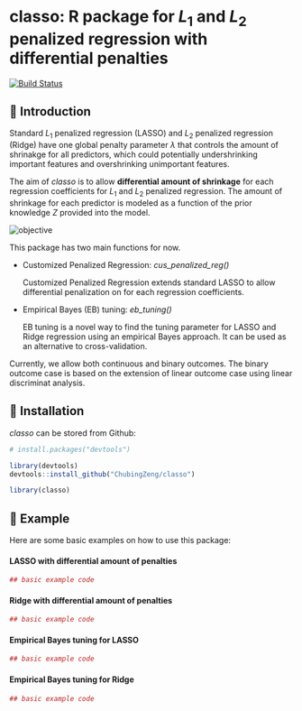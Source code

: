 <!-- README.md is generated from README.Rmd. Please edit that file -->
classo: R package for *L*<sub>1</sub> and *L*<sub>2</sub> penalized regression with differential penalties
==================================================================================
[![Build Status](https://travis-ci.org/ChubingZeng/classo.svg?branch=master)](https://travis-ci.org/ChubingZeng/classo)

&#x1F4D7;  Introduction
------------

Standard *L*<sub>1</sub> penalized regression (LASSO) and *L*<sub>2</sub> penalized regression (Ridge) have one global penalty parameter *λ* that controls the amount of shrinakge for all predictors, which could potentially undershrinking important features and overshrinking unimportant features.

The aim of *classo* is to allow **differential amount of shrinkage** for each regression coefficients for *L*<sub>1</sub> and *L*<sub>2</sub> penalized regression. The amount of shrinkage for each predictor is modeled as a function of the prior knowledge *Z* provided into the model.

![objective](https://user-images.githubusercontent.com/23446412/55191031-5537b280-515e-11e9-89dd-a991275a4a83.png)

This package has two main functions for now.

-   Customized Penalized Regression: *cus_penalized_reg()* 

    Customized Penalized Regression extends standard LASSO to allow differential penalization on for each regression coefficients. 

-   Empirical Bayes (EB) tuning: *eb_tuning()* 

    EB tuning is a novel way to find the tuning parameter for LASSO and Ridge regression using an empirical Bayes approach. It can be used as an alternative to cross-validation.

Currently, we allow both continuous and binary outcomes. The binary outcome case is based on the extension of linear outcome case using linear discriminat analysis.

&#x1F4D9;  Installation
------------
*classo* can be stored from Github:

``` r
# install.packages("devtools")

library(devtools)
devtools::install_github("ChubingZeng/classo")

library(classo)
```

&#x1F4D8;  Example
-------
Here are some basic examples on how to use this package:
#### LASSO with differential amount of penalties
``` r
## basic example code
```
#### Ridge with differential amount of penalties
``` r
## basic example code
```
#### Empirical Bayes tuning for LASSO
``` r
## basic example code
```
#### Empirical Bayes tuning for Ridge
``` r
## basic example code
```

